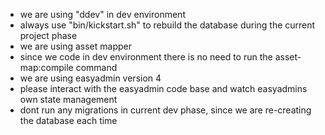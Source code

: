 - we are using "ddev" in dev environment
- always use "bin/kickstart.sh" to rebuild the database during the current project phase
- we are using asset mapper
- since we code in dev environment there is no need to run the asset-map:compile command
- we are using easyadmin version 4
- please interact with the easyadmin code base and watch easyadmins own state management
- dont run any migrations in current dev phase, since we are re-creating the database each time